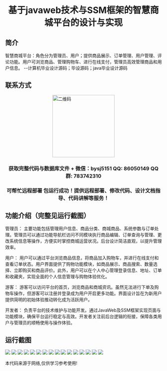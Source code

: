 <p><h1 align="center">基于javaweb技术与SSM框架的智慧商城平台的设计与实现</h1></p>

## 简介
智慧商城平台：角色分为管理员、用户；提供商品展示、订单管理、用户管理、评论功能。用户可浏览商品、管理购物车、进行在线支付，管理员高效管理商品和用户信息。    --计算机毕业设计源码；毕设源码；java毕业设计源码


## 联系方式
<img src="https://bs-1329754181.cos.ap-shanghai.myqcloud.com/wx.jpg" alt="二维码" style="display: block; margin: 0 auto;" width="200px">
<p><h3 align="center">获取完整代码与数据库文件 + 微信：bysj5151 QQ: 86050149 QQ群: 783742310</h3></p>
<p><h3 align="center">可帮忙远程部署 包运行成功！提供远程部署、修改代码、设计文档指导、代码讲解等服务！</h3></p>

## 功能介绍（完整见运行截图）
管理员： 主要功能包括管理用户信息、商品分类、商城商品、系统参数与订单处理。管理员可以通过功能导航栏访问不同模块执行商品编辑、订单查询与管理、更改系统信息等操作，方便实时掌控商城运营状况。后台设计简洁直观，以提升管理效率。

用户： 用户可以通过平台浏览商品信息，将商品加入购物车，并进行在线支付和查看订单状态。用户界面提供了购物功能模块，如商品展示、商品搜索、数量选择、立即购买和商品评价。此外，用户可以在个人中心管理登录信息、地址、订单和收藏夹，实现全面的个人信息管理与购物体验优化。

游客： 游客可以访问平台的首页，浏览商品和商城资讯。虽然无法进行下单及购物车操作，但游客可以注册并登录成为用户开启更多功能。界面设计旨在为新用户提供简明的初始体验推动转化成为活跃用户。

开发者： 负责平台的技术维护与功能开发。通过JavaWeb及SSM框架实现页面与功能模块，确保平台运行稳定与高效。开发者关注前后台逻辑的衔接，保障各类用户与管理员的顺畅使用与操作体验。


## 运行截图
![](https://bs-1329754181.cos.ap-shanghai.myqcloud.com/ssm/SmartMallPlatform/img/001.jpg)
![](https://bs-1329754181.cos.ap-shanghai.myqcloud.com/ssm/SmartMallPlatform/img/002.jpg)
![](https://bs-1329754181.cos.ap-shanghai.myqcloud.com/ssm/SmartMallPlatform/img/003.jpg)
![](https://bs-1329754181.cos.ap-shanghai.myqcloud.com/ssm/SmartMallPlatform/img/004.jpg)
![](https://bs-1329754181.cos.ap-shanghai.myqcloud.com/ssm/SmartMallPlatform/img/005.jpg)
![](https://bs-1329754181.cos.ap-shanghai.myqcloud.com/ssm/SmartMallPlatform/img/006.jpg)
![](https://bs-1329754181.cos.ap-shanghai.myqcloud.com/ssm/SmartMallPlatform/img/007.jpg)
![](https://bs-1329754181.cos.ap-shanghai.myqcloud.com/ssm/SmartMallPlatform/img/008.jpg)
![](https://bs-1329754181.cos.ap-shanghai.myqcloud.com/ssm/SmartMallPlatform/img/009.jpg)
![](https://bs-1329754181.cos.ap-shanghai.myqcloud.com/ssm/SmartMallPlatform/img/010.jpg)
![](https://bs-1329754181.cos.ap-shanghai.myqcloud.com/ssm/SmartMallPlatform/img/011.jpg)
![](https://bs-1329754181.cos.ap-shanghai.myqcloud.com/ssm/SmartMallPlatform/img/012.jpg)
![](https://bs-1329754181.cos.ap-shanghai.myqcloud.com/ssm/SmartMallPlatform/img/013.jpg)
![](https://bs-1329754181.cos.ap-shanghai.myqcloud.com/ssm/SmartMallPlatform/img/014.jpg)
![](https://bs-1329754181.cos.ap-shanghai.myqcloud.com/ssm/SmartMallPlatform/img/015.jpg)
![](https://bs-1329754181.cos.ap-shanghai.myqcloud.com/ssm/SmartMallPlatform/img/016.jpg)

<p>本代码来源于网络,仅供学习参考使用!</p>

